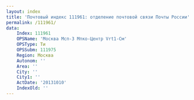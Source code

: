 ```yaml
---
layout: index
title: 'Почтовый индекс 111961: отделение почтовой связи Почты России'
permalink: /111961/
data:
    Index: 111961
    OPSName: 'Москва Мсп-3 Мпко-Центр Vrt1-См'
    OPSType: Ти
    OPSSubm: 111975
    Region: Москва
    Autonom: ''
    Area: ''
    City: ''
    City1: ''
    ActDate: '20131010'
    IndexOld: ''
---
```

